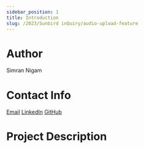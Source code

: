 ```yaml
---
sidebar_position: 1
title: Introduction
slug: /2023/Sunbird inQuiry/audio-upload-feature
---
```



# Author
Simran Nigam

# Contact Info
[Email](mailto:nigamsimran14@gmail.com.com)
[LinkedIn](https://www.linkedin.com/in/nigamsimran/)
[GitHub](https://github.com/simran142002)


# Project Description

